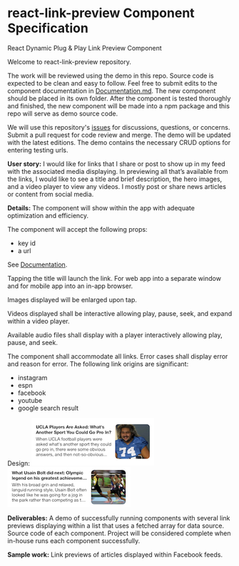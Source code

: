 # react-link-preview Component Specification
React Dynamic Plug &amp; Play Link Preview Component

Welcome to react-link-preview repository.

The work will be reviewed using the demo in this repo. Source code is expected to be clean and easy to follow. Feel free to submit edits to the component documentation in  [Documentation.md](https://github.com/housesports/react-link-preview/blob/main/DOCUMENTATION.md). The new component should be placed in its own folder. After the component is tested thoroughly and finished, the new component will be made into a npm package and this repo will serve as demo source code.

We will use this repository's [issues](https://github.com/housesports/react-link-preview/issues/new) for discussions, questions, or concerns. Submit a pull request for code review and merge. The demo will be updated with the latest editions. The demo contains the necessary CRUD options for entering testing urls. 

**User story:**
I would like for links that I share or post to show up in my feed with the associated media displaying. In previewing all that’s available from the links, I would like to see a title and brief description, the hero images, and a video player to view any videos. I mostly post or share news articles or content from social media. 

**Details:**
The component will show within the app with adequate optimization and efficiency.

The component will accept the following props: 
- key id
- a url

See [Documentation](https://github.com/housesports/react-link-preview/blob/main/DOCUMENTATION.md). 

Tapping the title will launch the link. For web app into a separate window and for mobile app into an in-app browser.

Images displayed will be enlarged upon tap. 

Videos displayed shall be interactive allowing play, pause, seek, and expand within a video player. 

Available audio files shall display with a player interactively allowing play, pause, and seek. 

The component shall accommodate all links. Error cases shall display error and reason for error. The following link origins are significant:
- instagram
- espn
- facebook
- youtube
- google search result

Design:
![Link Preview Design Example](/public/IMG_0509.jpeg)
![Link Preview Design Example](/public/IMG_0510.jpeg)


**Deliverables:**
A demo of successfully running components with several link previews displaying within a list that uses a fetched array for data source. Source code of each component.
Project will be considered complete when in-house runs each component successfully. 

**Sample work:**
Link previews of articles displayed within Facebook feeds.
